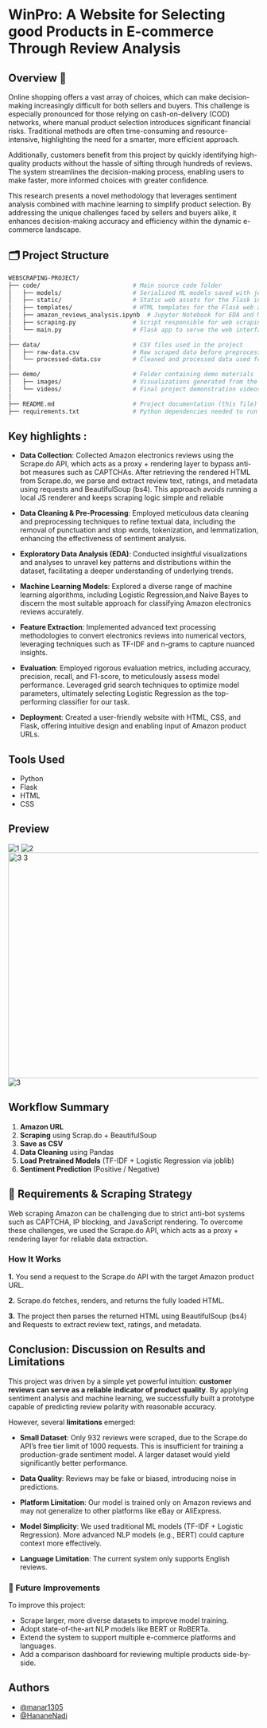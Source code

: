 # WinPro: A Website for Selecting good Products in E-commerce Through Review Analysis

## Overview 🚀
Online shopping offers a vast array of choices, which can make decision-making increasingly difficult for both sellers and buyers. This challenge is especially pronounced for those relying on cash-on-delivery (COD) networks, where manual product selection introduces significant financial risks. Traditional methods are often time-consuming and resource-intensive, highlighting the need for a smarter, more efficient approach.

Additionally, customers benefit from this project by quickly identifying high-quality products without the hassle of sifting through hundreds of reviews. The system streamlines the decision-making process, enabling users to make faster, more informed choices with greater confidence.

This research presents a novel methodology that leverages sentiment analysis combined with machine learning to simplify product selection. By addressing the unique challenges faced by sellers and buyers alike, it enhances decision-making accuracy and efficiency within the dynamic e-commerce landscape.

## 🗂️ Project Structure

```bash
WEBSCRAPING-PROJECT/
├── code/                          # Main source code folder
│   ├── models/                    # Serialized ML models saved with joblib (Logistic Regression + TF-IDF)
│   ├── static/                    # Static web assets for the Flask interface (CSS, images)
│   ├── templates/                 # HTML templates for the Flask web app
│   ├── amazon_reviews_analysis.ipynb  # Jupyter Notebook for EDA and Machine Learning
│   ├── scraping.py                # Script responsible for web scraping Amazon product data
│   └── main.py                    # Flask app to serve the web interface and connect predictions
│
├── data/                          # CSV files used in the project
│   ├── raw-data.csv               # Raw scraped data before preprocessing
│   └── processed-data.csv         # Cleaned and processed data used for ML analysis
│
├── demo/                          # Folder containing demo materials
│   ├── images/                    # Visualizations generated from the notebook (EDA plots, word clouds, etc.)
│   └── videos/                    # Final project demonstration videos (e.g., amazon-project.mp4)
│
├── README.md                      # Project documentation (this file)
├── requirements.txt               # Python dependencies needed to run the project

```

## Key highlights :

- **Data Collection**: Collected Amazon electronics reviews using the Scrape.do API, which acts as a proxy + rendering layer to bypass anti-bot measures such as CAPTCHAs. After retrieving the rendered HTML from Scrape.do, we parse and extract review text, ratings, and metadata using requests and BeautifulSoup (bs4). This approach avoids running a local JS renderer and keeps scraping logic simple and reliable
- **Data Cleaning & Pre-Processing**: Employed meticulous data cleaning and preprocessing techniques to refine textual data, including the removal of punctuation and stop words, tokenization, and lemmatization, enhancing the effectiveness of sentiment analysis.

- **Exploratory Data Analysis (EDA)**: Conducted insightful visualizations and analyses to unravel key patterns and distributions within the dataset, facilitating a deeper understanding of underlying trends.

- **Machine Learning Models**: Explored a diverse range of machine learning algorithms, including Logistic Regression,and Naive Bayes to discern the most suitable approach for classifying Amazon electronics reviews accurately.

- **Feature Extraction**: Implemented advanced text processing methodologies to convert electronics reviews into numerical vectors, leveraging techniques such as TF-IDF and n-grams to capture nuanced insights.

- **Evaluation**: Employed rigorous evaluation metrics, including accuracy, precision, recall, and F1-score, to meticulously assess model performance. Leveraged grid search techniques to optimize model parameters, ultimately selecting Logistic Regression as the top-performing classifier for our task.

- **Deployment**: Created a user-friendly website with HTML, CSS, and Flask, offering intuitive design and enabling input of Amazon product URLs.

## Tools Used

- Python
- Flask
- HTML
- CSS

## Preview

![1](https://github.com/user-attachments/assets/b9675fb0-7abb-4371-b2cf-a4f2f580dfe4)
![2](https://github.com/user-attachments/assets/df57a8ab-f6ee-4f7a-b894-8278505c6201)
<img width="905" height="453" alt="3 3" src="https://github.com/user-attachments/assets/ea0f2400-7136-4ec9-97b7-12f78a7e4b89" />
![3](https://github.com/user-attachments/assets/9dc3a12b-cd42-48f4-8b69-b03b5d4bf92d)




## Workflow Summary

1. **Amazon URL**  
2. **Scraping** using Scrap.do + BeautifulSoup  
3. **Save as CSV**  
4. **Data Cleaning** using Pandas  
5. **Load Pretrained Models** (TF-IDF + Logistic Regression via joblib)  
6. **Sentiment Prediction** (Positive / Negative)


## 📡 Requirements & Scraping Strategy

Web scraping Amazon can be challenging due to strict anti-bot systems such as CAPTCHA, IP blocking, and JavaScript rendering. To overcome these challenges, we used the Scrape.do API, which acts as a proxy + rendering layer for reliable data extraction.

### How It Works

**1.** You send a request to the Scrape.do API with the target Amazon product URL.

**2.** Scrape.do fetches, renders, and returns the fully loaded HTML.

**3.** The project then parses the returned HTML using BeautifulSoup (bs4) and Requests to extract review text, ratings, and metadata.


##  Conclusion: Discussion on Results and Limitations

This project was driven by a simple yet powerful intuition: **customer reviews can serve as a reliable indicator of product quality**. By applying sentiment analysis and machine learning, we successfully built a prototype capable of predicting review polarity with reasonable accuracy.

However, several **limitations** emerged:

- **Small Dataset**: Only 932 reviews were scraped, due to the Scrape.do API’s free tier limit of 1000 requests. This is insufficient for training a production-grade sentiment model. A larger dataset would yield significantly better performance.
  
- **Data Quality**: Reviews may be fake or biased, introducing noise in predictions.

- **Platform Limitation**: Our model is trained only on Amazon reviews and may not generalize to other platforms like eBay or AliExpress.

- **Model Simplicity**: We used traditional ML models (TF-IDF + Logistic Regression). More advanced NLP models (e.g., BERT) could capture context more effectively.

- **Language Limitation**: The current system only supports English reviews.


### 🚀 Future Improvements

To improve this project:

- Scrape larger, more diverse datasets to improve model training.
- Adopt state-of-the-art NLP models like BERT or RoBERTa.
- Extend the system to support multiple e-commerce platforms and languages.
- Add a comparison dashboard for reviewing multiple products side-by-side.

## Authors
- [@manar1305](https://github.com/manar1305)
- [@HananeNadi](https://github.com/HananeNadi)
